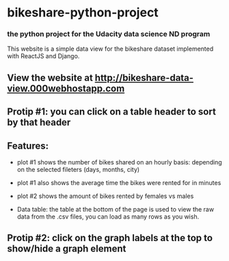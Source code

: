 # bikeshare-python-project

### the python project for the Udacity data science ND program

This website is a simple data view for the bikeshare dataset implemented with ReactJS and Django.

## View the website at http://bikeshare-data-view.000webhostapp.com

## Protip #1: you can click on a table header to sort by that header <br>

## Features:

- plot #1 shows the number of bikes shared on an hourly basis:
  depending on the selected fileters (days, months, city)
- plot #1 also shows the average time the bikes were rented for in minutes
- plot #2 shows the amount of bikes rented by females vs males

- Data table: the table at the bottom of the page is used to view the raw data from the .csv files, you can load as many rows as you wish.
 ## Protip #2: click on the graph labels at the top to show/hide a graph element
